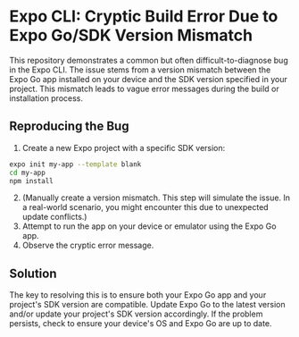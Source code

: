 # Expo CLI: Cryptic Build Error Due to Expo Go/SDK Version Mismatch

This repository demonstrates a common but often difficult-to-diagnose bug in the Expo CLI. The issue stems from a version mismatch between the Expo Go app installed on your device and the SDK version specified in your project. This mismatch leads to vague error messages during the build or installation process.

## Reproducing the Bug

1.  Create a new Expo project with a specific SDK version:
   ```bash
expo init my-app --template blank
cd my-app
npm install
```
2.  (Manually create a version mismatch. This step will simulate the issue. In a real-world scenario, you might encounter this due to unexpected update conflicts.)
3.  Attempt to run the app on your device or emulator using the Expo Go app.
4.  Observe the cryptic error message.

## Solution

The key to resolving this is to ensure both your Expo Go app and your project's SDK version are compatible.  Update Expo Go to the latest version and/or update your project's SDK version accordingly.  If the problem persists, check to ensure your device's OS and Expo Go are up to date.